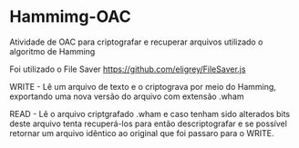 # Hammimg-OAC
Atividade de OAC para criptografar e recuperar arquivos utilizado o algoritmo de Hamming

Foi utilizado o File Saver https://github.com/eligrey/FileSaver.js


WRITE - Lê um arquivo de texto e o criptograva por meio do Hamming, exportando uma nova versão do arquivo com extensão .wham

READ - Lê o arquivo criptgrafado .wham e caso tenham sido alterados bits deste arquivo tenta recuperá-los para então descriptografar e se possível retornar um arquivo idêntico ao original que foi passaro para o WRITE.
